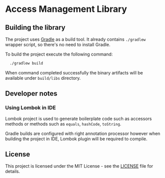 # Access Management Library

## Building the library

The project uses [Gradle](https://gradle.org) as a build tool. It already contains
`./gradlew` wrapper script, so there's no need to install Gradle.

To build the project execute the following command:

```bash
  ./gradlew build
```

When command completed successfully the binary artifacts will be available under `build/libs` directory. 

## Developer notes

### Using Lombok in IDE

Lombok project is used to generate boilerplate code such as accessors methods or methods such as `equals`, `hashCode`, `toString`.

Gradle builds are configured with right annotation processor however when building the project in IDE, Lombok plugin will be required to compile.

## License

This project is licensed under the MIT License - see the [LICENSE](LICENSE.md) file for details.
